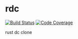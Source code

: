 # rdc
[![Build Status][build_badge]][build_status]
[![Code Coverage][coverage_badge]][coverage_report]

rust dc clone

[build_badge]: https://api.travis-ci.com/rik0/rdc.svg?branch=master
[build_status]: https://travis-ci.org/rik0/rdc
[coverage_badge]: https://codecov.io/gh/rik0/rdc/branch/master/graph/badge.svg
[coverage_report]: https://codecov.io/gh/rik0/rdc/branch/master
[rustup]: https://rustup.rs/
